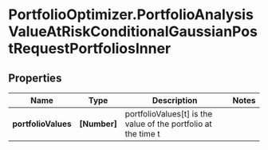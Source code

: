 # PortfolioOptimizer.PortfolioAnalysisValueAtRiskConditionalGaussianPostRequestPortfoliosInner

## Properties

Name | Type | Description | Notes
------------ | ------------- | ------------- | -------------
**portfolioValues** | **[Number]** | portfolioValues[t] is the value of the portfolio at the time t | 


